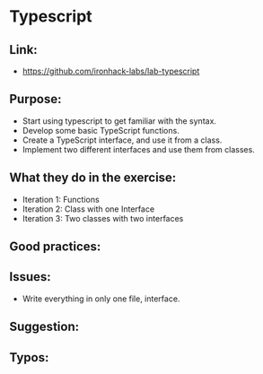 # Typescript

## Link:
 - https://github.com/ironhack-labs/lab-typescript

## Purpose:
 - Start using typescript to get familiar with the syntax.
 - Develop some basic TypeScript functions.
 - Create a TypeScript interface, and use it from a class.
 - Implement two different interfaces and use them from classes.

## What they do in the exercise:
 - Iteration 1: Functions
 - Iteration 2: Class with one Interface
 - Iteration 3: Two classes with two interfaces

## Good practices:
 
## Issues:
 - Write everything in only one file, interface.
## Suggestion:

## Typos:
